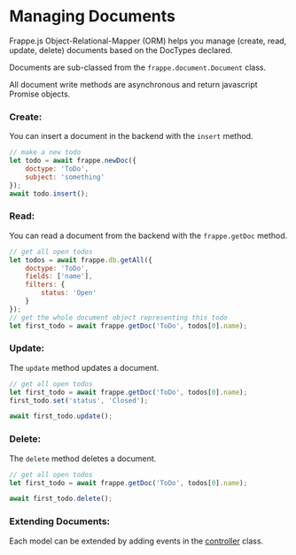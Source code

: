 <!-- base_template: frappe_io/www/frappejs/frappejs_base.html -->
# Managing Documents

Frappe.js Object-Relational-Mapper (ORM) helps you manage (create, read, update, delete) documents based on the DocTypes declared.

Documents are sub-classed from the `frappe.document.Document` class.

All document write methods are asynchronous and return javascript Promise objects.

### Create:

You can insert a document in the backend with the `insert` method.

```js
// make a new todo
let todo = await frappe.newDoc({
    doctype: 'ToDo',
    subject: 'something'
});
await todo.insert();
```

### Read:

You can read a document from the backend with the `frappe.getDoc` method.

```js
// get all open todos
let todos = await frappe.db.getAll({
    doctype: 'ToDo',
    fields: ['name'],
    filters: {
        status: 'Open'
    }
});
// get the whole document object representing this todo
let first_todo = await frappe.getDoc('ToDo', todos[0].name);
```

### Update:

The `update` method updates a document.

```js
// get all open todos
let first_todo = await frappe.getDoc('ToDo', todos[0].name);
first_todo.set('status', 'Closed');

await first_todo.update();
```

### Delete:

The `delete` method deletes a document.

```js
// get all open todos
let first_todo = await frappe.getDoc('ToDo', todos[0].name);

await first_todo.delete();
```

### Extending Documents:

Each model can be extended by adding events in the [controller](controllers.md) class.
